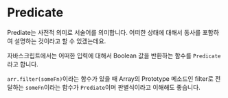# Predicate
Prediate는 사전적 의미로 서술어를 의미합니다. 어떠한 상태에 대해서 동사를 포함하여 설명하는 것이라고 할 수 있겠는데요.

자바스크립트에서는 어떠한 입력에 대해서 Boolean 값을 반환하는 함수를 `Predicate`라고 합니다.

`arr.filter(someFn)`이라는 함수가 있을 때 Array의 Prototype 메소드인 filter로 전달하는 `someFn`이라는 함수가 `Prediate`이며 판별식이라고 이해해도 좋습니다.